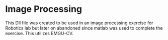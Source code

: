 # Image Processing

This Dll file was created to be used in an image processing exercise for Robotics lab but later on abandoned since matlab was used to complete the exercise. This utilizes EMGU-CV.
